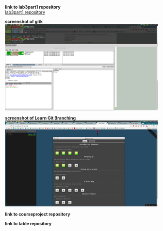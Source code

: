 **link to lab3part1 repository**<br>
[lab3part1 repository](https://github.com/shanalily/lab3part1)

**screenshot of gitk**
![gitk](Screenshot-from-2017-02-01-17-42-21.png)

**screenshot of Learn Git Branching**
![branching](Screenshot-from-2017-02-01-18-52-12.png)

**link to courseproject repository**

**link to table repository**
